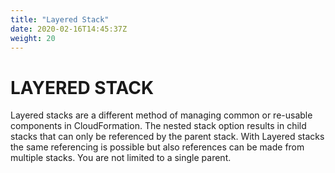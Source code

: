 ```yaml
---
title: "Layered Stack"
date: 2020-02-16T14:45:37Z
weight: 20
---
```


# LAYERED STACK

Layered stacks are a different method of managing common or re-usable components in CloudFormation. The nested stack option results in child stacks that can only be referenced by the parent stack. With Layered stacks the same referencing is possible but also references can be made from multiple stacks. You are not limited to a single parent.
